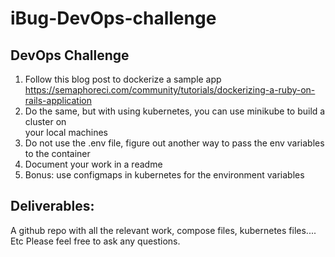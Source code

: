 # iBug-DevOps-challenge

DevOps	Challenge
-------------------

1. Follow	this	blog	post	to	dockerize	a	sample	app		
https://semaphoreci.com/community/tutorials/dockerizing-a-ruby-on-rails-application
2. Do	the	same,		but	with	using	kubernetes,		you	can	use	minikube	to	build	a	cluster	on	
your	local	machines	
3. Do	not	use	the	.env	file,	figure	out	another	way	to	pass	the	env	variables	to	the	
container	
4. Document	your	work	in	a	readme	
5. Bonus:	use	configmaps	in	kubernetes	for	the	environment	variables

Deliverables:
-------------

A	github	repo	with	all	the	relevant	work,	compose	files,	kubernetes	files....	Etc
Please	feel	free	to	ask	any	questions.
